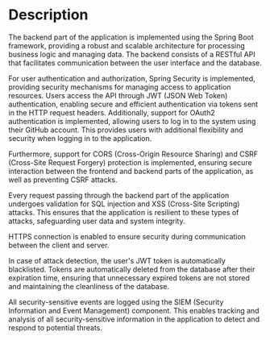 <h1>Description</h1>

The backend part of the application is implemented using the Spring Boot framework, providing a robust and scalable architecture for processing business logic and managing data. The backend consists of a RESTful API that facilitates communication between the user interface and the database.

For user authentication and authorization, Spring Security is implemented, providing security mechanisms for managing access to application resources. Users access the API through JWT (JSON Web Token) authentication, enabling secure and efficient authentication via tokens sent in the HTTP request headers. Additionally, support for OAuth2 authentication is implemented, allowing users to log in to the system using their GitHub account. This provides users with additional flexibility and security when logging in to the application.

Furthermore, support for CORS (Cross-Origin Resource Sharing) and CSRF (Cross-Site Request Forgery) protection is implemented, ensuring secure interaction between the frontend and backend parts of the application, as well as preventing CSRF attacks.

Every request passing through the backend part of the application undergoes validation for SQL injection and XSS (Cross-Site Scripting) attacks. This ensures that the application is resilient to these types of attacks, safeguarding user data and system integrity.

HTTPS connection is enabled to ensure security during communication between the client and server.

In case of attack detection, the user's JWT token is automatically blacklisted. Tokens are automatically deleted from the database after their expiration time, ensuring that unnecessary expired tokens are not stored and maintaining the cleanliness of the database.

All security-sensitive events are logged using the SIEM (Security Information and Event Management) component. This enables tracking and analysis of all security-sensitive information in the application to detect and respond to potential threats.
